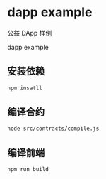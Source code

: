 # dapp example

公益 DApp 样例

dapp example

## 安装依赖

```sh
npm insatll
```

## 编译合约

```sh
node src/contracts/compile.js
```

## 编译前端

```sh
npm run build
```